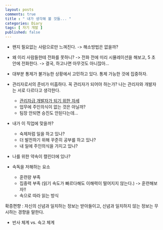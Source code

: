 ```yaml
---
layout: posts
comments: true
title : " 내가 생각해 볼 것들... "
categories: Diary
tags: [ 자기 개발 ]
published: false
---
```


- 왠지 필요없는 사람으로만 느껴진다. -> 해소방법은 없을까?

- 왜 이리 사람들한테 전화를 못하니? -> 전화 전에 미리 시뮬레이션을 해보고, 5 초안에 전화한다. -> 결국, 하고나면 아무것도 아니잖아...

- 대부분 통제가 불가능한 상황에서 고민하고 있다. 통제 가능한 것에 집중하자.

- 관리자로서의 준비가 미흡하다. 꼭 관리자가 되어야 하는가?  나는 관리자와 개발자는 서로 다르다고 생각한다.
   - [관리자급 개발자가 되기 위한 자세](https://brunch.co.kr/@yper/2)
   - 업무에 주인의식이 없는 것은 아닐까?
   - 팀장 안되면 승진도 안된다는데...

- 내가 이 직업에 맞을까?
   - 숙제처럼 일을 하고 있나?
   - 더 발전하기 위해 꾸준히 공부를 하고 있나?
   - 내 일에 주인의식을 가지고 있나?

- 나를 위한 약속이 캘린더에 있나?

- 속독을 저해하는 요소
   - 훈련량 부족
   - 집중력 부족 (읽기 속도가 빠르다해도 이해력이 떨어지지 않는다.) -> 훈련해보자!!
   - 속으로 따라 읽는 방식

확증편향
 : 자신의 신념과 일치하는 정보는 받아들이고, 신념과 일치하지 않는 정보는 무시하는 경향을 말한다.

- 반사 체계 vs. 숙고 체계

